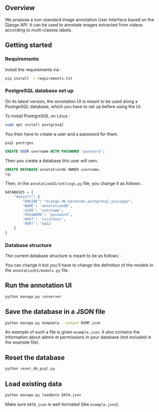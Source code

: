 ## Overview
We propose a non-standard image annotation User Interface based on the Django API. It can be used to annotate images extracted from videos according to multi-classes labels.

## Getting started
### Requirements
Install the requirements via :
```bash
pip install -r requirements.txt
```

### PostgreSQL database set up

On its latest version, the annotation UI is meant to be used along a PostrgeSQL database, which you have to set up before using the UI.

To install PostrgreSQL on Linux : 
```bash
sudo apt install postgresql
```

You then have to create a user and a password for them.

```bash
psql postrges
```
```sql
CREATE USER username WITH PASSWORD 'password';
```

Then you create a database this user will own.

```sql
CREATE DATABASE annotationdb OWNER username;
\q;
```

Then, in the `annotationUI/settings.py` file, you change it as follows :

```python
DATABASES = {
    "default": {
        "ENGINE": "django.db.backends.postgresql_psycopg2",
        'NAME': 'annotationdb',
        'USER': 'username',
        'PASSWORD': 'password',
        'HOST': 'localhost',
        'PORT': '5432'
    }
}
``` 


### Database structure
The current database structure is meant to be as follows : 

You can change it but you'll have to change the definition of the models in the `annotationV1/models.py` file.

## Run the annotation UI

```bash
python manage.py runserver
```

## Save the database in a JSON file
```bash
python manage.py dumpdata --output DUMP.json
```
An exemple of such a file is given `example.json`. It also contains the information about admin et permissions in your database (not included in the example file).

## Reset the database
```bash
python reset_db_psql.py
```

## Load existing data
```bash
python manage.py loaddata DATA.json
```
Make sure `DATA.json` is well formated (like `example.json`).
